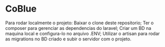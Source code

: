# CoBlue
Para rodar localmente o projeto:
Baixar o clone deste repositorio;
Ter o composer para gerenciar as dependencias do laravel;
Criar um BD na maquina local e configura-lo no arquivo .ENV;
Utilizar o artisan para rodar as migrations no BD criado e subir o servidor com o projeto.

